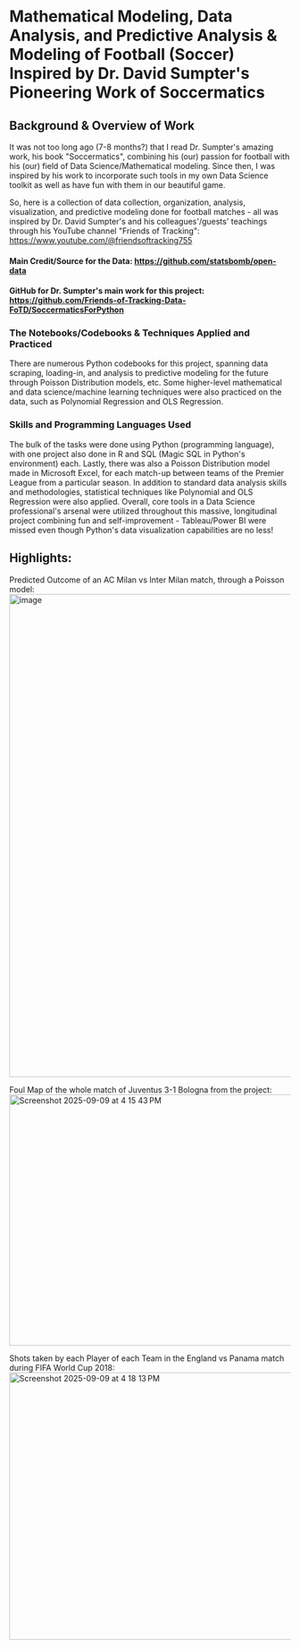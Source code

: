 # Mathematical Modeling, Data Analysis, and Predictive Analysis & Modeling of Football (Soccer) Inspired by Dr. David Sumpter's Pioneering Work of Soccermatics


## Background & Overview of Work
It was not too long ago (7-8 months?) that I read Dr. Sumpter's amazing work, his book "Soccermatics", combining his (our) passion for football with his (our) field of Data Science/Mathematical modeling. Since then, I was inspired by his work to incorporate such tools in my own Data Science toolkit as well as have fun with them in our beautiful game. 

So, here is a collection of data collection, organization, analysis, visualization, and predictive modeling done for football matches - all was inspired by Dr. David Sumpter's and his colleagues'/guests' teachings through his YouTube channel "Friends of Tracking": https://www.youtube.com/@friendsoftracking755
#### Main Credit/Source for the Data: https://github.com/statsbomb/open-data
#### GitHub for Dr. Sumpter's main work for this project: https://github.com/Friends-of-Tracking-Data-FoTD/SoccermaticsForPython

### The Notebooks/Codebooks & Techniques Applied and Practiced
There are numerous Python codebooks for this project, spanning data scraping, loading-in, and analysis to predictive modeling for the future through Poisson Distribution models, etc. Some higher-level mathematical and data science/machine learning techniques were also practiced on the data, such as Polynomial Regression and OLS Regression.

### Skills and Programming Languages Used
The bulk of the tasks were done using Python (programming language), with one project also done in R and SQL (Magic SQL in Python's environment) each. Lastly, there was also a Poisson Distribution model made in Microsoft Excel, for each match-up between teams of the Premier League from a particular season. In addition to standard data analysis skills and methodologies, statistical techniques like Polynomial and OLS Regression were also applied.
Overall, core tools in a Data Science professional's arsenal were utilized throughout this massive, longitudinal project combining fun and self-improvement - Tableau/Power BI were missed even though Python's data visualization capabilities are no less!

## Highlights:

Predicted Outcome of an AC Milan vs Inter Milan match, through a Poisson model:
<img width="1444" height="864" alt="image" src="https://github.com/user-attachments/assets/65c7072e-955b-45ca-9b8f-2779a60a78fc" />

Foul Map of the whole match of Juventus 3-1 Bologna from the project:
<img width="610" height="449" alt="Screenshot 2025-09-09 at 4 15 43 PM" src="https://github.com/user-attachments/assets/d36fd828-210d-445a-ac3f-6a328d75dcb9" />

Shots taken by each Player of each Team in the England vs Panama match during FIFA World Cup 2018:
<img width="734" height="478" alt="Screenshot 2025-09-09 at 4 18 13 PM" src="https://github.com/user-attachments/assets/47a205f8-a842-46a1-89f4-62e28fc0d92e" />

